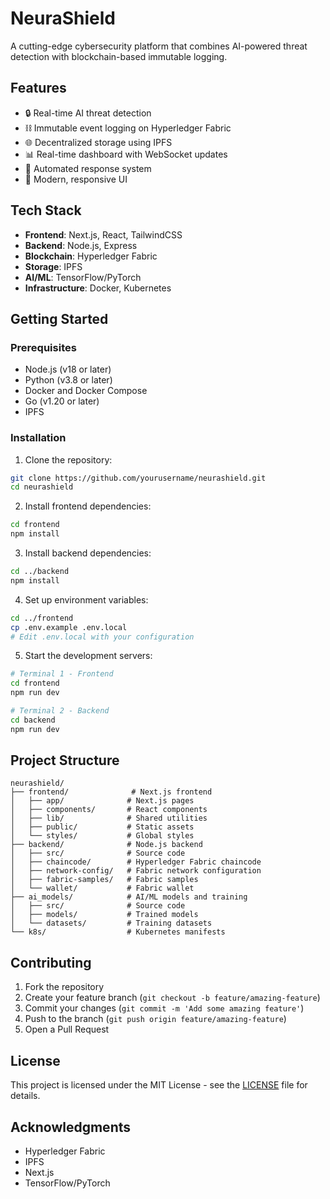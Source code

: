 # NeuraShield

A cutting-edge cybersecurity platform that combines AI-powered threat detection with blockchain-based immutable logging.

## Features

- 🔒 Real-time AI threat detection
- ⛓️ Immutable event logging on Hyperledger Fabric
- 🌐 Decentralized storage using IPFS
- 📊 Real-time dashboard with WebSocket updates
- 🤖 Automated response system
- 📱 Modern, responsive UI

## Tech Stack

- **Frontend**: Next.js, React, TailwindCSS
- **Backend**: Node.js, Express
- **Blockchain**: Hyperledger Fabric
- **Storage**: IPFS
- **AI/ML**: TensorFlow/PyTorch
- **Infrastructure**: Docker, Kubernetes

## Getting Started

### Prerequisites

- Node.js (v18 or later)
- Python (v3.8 or later)
- Docker and Docker Compose
- Go (v1.20 or later)
- IPFS

### Installation

1. Clone the repository:
```bash
git clone https://github.com/yourusername/neurashield.git
cd neurashield
```

2. Install frontend dependencies:
```bash
cd frontend
npm install
```

3. Install backend dependencies:
```bash
cd ../backend
npm install
```

4. Set up environment variables:
```bash
cd ../frontend
cp .env.example .env.local
# Edit .env.local with your configuration
```

5. Start the development servers:
```bash
# Terminal 1 - Frontend
cd frontend
npm run dev

# Terminal 2 - Backend
cd backend
npm run dev
```

## Project Structure

```
neurashield/
├── frontend/              # Next.js frontend
│   ├── app/              # Next.js pages
│   ├── components/       # React components
│   ├── lib/              # Shared utilities
│   ├── public/           # Static assets
│   └── styles/           # Global styles
├── backend/              # Node.js backend
│   ├── src/              # Source code
│   ├── chaincode/        # Hyperledger Fabric chaincode
│   ├── network-config/   # Fabric network configuration
│   ├── fabric-samples/   # Fabric samples
│   └── wallet/           # Fabric wallet
├── ai_models/            # AI/ML models and training
│   ├── src/              # Source code
│   ├── models/           # Trained models
│   └── datasets/         # Training datasets
└── k8s/                  # Kubernetes manifests
```

## Contributing

1. Fork the repository
2. Create your feature branch (`git checkout -b feature/amazing-feature`)
3. Commit your changes (`git commit -m 'Add some amazing feature'`)
4. Push to the branch (`git push origin feature/amazing-feature`)
5. Open a Pull Request

## License

This project is licensed under the MIT License - see the [LICENSE](LICENSE) file for details.

## Acknowledgments

- Hyperledger Fabric
- IPFS
- Next.js
- TensorFlow/PyTorch 